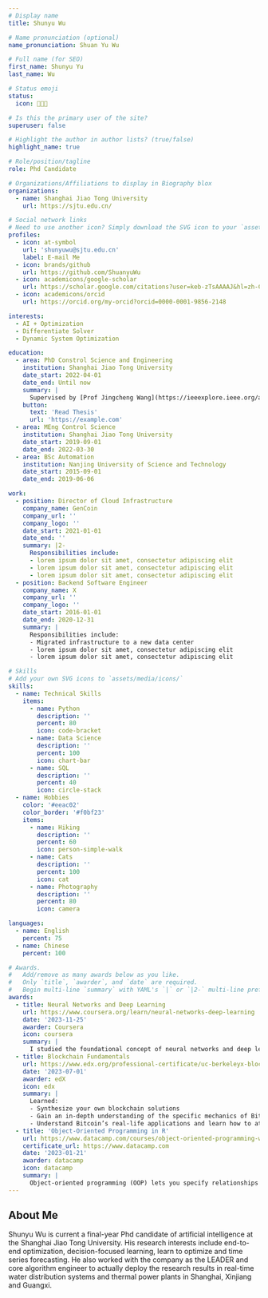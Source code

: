 ```yaml
---
# Display name
title: Shunyu Wu

# Name pronunciation (optional)
name_pronunciation: Shuan Yu Wu

# Full name (for SEO)
first_name: Shunyu Yu
last_name: Wu

# Status emoji
status:
  icon: 🧑🏻‍💻

# Is this the primary user of the site?
superuser: false

# Highlight the author in author lists? (true/false)
highlight_name: true

# Role/position/tagline
role: Phd Candidate

# Organizations/Affiliations to display in Biography blox
organizations:
  - name: Shanghai Jiao Tong University
    url: https://sjtu.edu.cn/

# Social network links
# Need to use another icon? Simply download the SVG icon to your `assets/media/icons/` folder.
profiles:
  - icon: at-symbol
    url: 'shunyuwu@sjtu.edu.cn'
    label: E-mail Me
  - icon: brands/github
    url: https://github.com/ShuanyuWu
  - icon: academicons/google-scholar
    url: https://scholar.google.com/citations?user=keb-zTsAAAAJ&hl=zh-CN&oi=ao
  - icon: academicons/orcid
    url: https://orcid.org/my-orcid?orcid=0000-0001-9856-2148

interests:
  - AI + Optimization
  - Differentiate Solver
  - Dynamic System Optimization

education:
  - area: PhD Constrol Science and Engineering
    institution: Shanghai Jiao Tong University
    date_start: 2022-04-01
    date_end: Until now
    summary: |
      Supervised by [Prof Jingcheng Wang](https://ieeexplore.ieee.org/author/37280547200). Presented papers at IEEE transaction and Elsevier Q1 journals.
    button:
      text: 'Read Thesis'
      url: 'https://example.com'
  - area: MEng Control Science
    institution: Shanghai Jiao Tong University
    date_start: 2019-09-01
    date_end: 2022-03-30
  - area: BSc Automation
    institution: Nanjing University of Science and Technology
    date_start: 2015-09-01
    date_end: 2019-06-06

work:
  - position: Director of Cloud Infrastructure
    company_name: GenCoin
    company_url: ''
    company_logo: ''
    date_start: 2021-01-01
    date_end: ''
    summary: |2-
      Responsibilities include:
      - lorem ipsum dolor sit amet, consectetur adipiscing elit
      - lorem ipsum dolor sit amet, consectetur adipiscing elit
      - lorem ipsum dolor sit amet, consectetur adipiscing elit
  - position: Backend Software Engineer
    company_name: X
    company_url: ''
    company_logo: ''
    date_start: 2016-01-01
    date_end: 2020-12-31
    summary: |
      Responsibilities include:
      - Migrated infrastructure to a new data center
      - lorem ipsum dolor sit amet, consectetur adipiscing elit
      - lorem ipsum dolor sit amet, consectetur adipiscing elit

# Skills
# Add your own SVG icons to `assets/media/icons/`
skills:
  - name: Technical Skills
    items:
      - name: Python
        description: ''
        percent: 80
        icon: code-bracket
      - name: Data Science
        description: ''
        percent: 100
        icon: chart-bar
      - name: SQL
        description: ''
        percent: 40
        icon: circle-stack
  - name: Hobbies
    color: '#eeac02'
    color_border: '#f0bf23'
    items:
      - name: Hiking
        description: ''
        percent: 60
        icon: person-simple-walk
      - name: Cats
        description: ''
        percent: 100
        icon: cat
      - name: Photography
        description: ''
        percent: 80
        icon: camera

languages:
  - name: English
    percent: 75
  - name: Chinese
    percent: 100

# Awards.
#   Add/remove as many awards below as you like.
#   Only `title`, `awarder`, and `date` are required.
#   Begin multi-line `summary` with YAML's `|` or `|2-` multi-line prefix and indent 2 spaces below.
awards:
  - title: Neural Networks and Deep Learning
    url: https://www.coursera.org/learn/neural-networks-deep-learning
    date: '2023-11-25'
    awarder: Coursera
    icon: coursera
    summary: |
      I studied the foundational concept of neural networks and deep learning. By the end, I was familiar with the significant technological trends driving the rise of deep learning; build, train, and apply fully connected deep neural networks; implement efficient (vectorized) neural networks; identify key parameters in a neural network’s architecture; and apply deep learning to your own applications.
  - title: Blockchain Fundamentals
    url: https://www.edx.org/professional-certificate/uc-berkeleyx-blockchain-fundamentals
    date: '2023-07-01'
    awarder: edX
    icon: edx
    summary: |
      Learned:
      - Synthesize your own blockchain solutions
      - Gain an in-depth understanding of the specific mechanics of Bitcoin
      - Understand Bitcoin’s real-life applications and learn how to attack and destroy Bitcoin, Ethereum, smart contracts and Dapps, and alternatives to Bitcoin’s Proof-of-Work consensus algorithm
  - title: 'Object-Oriented Programming in R'
    url: https://www.datacamp.com/courses/object-oriented-programming-with-s3-and-r6-in-r
    certificate_url: https://www.datacamp.com
    date: '2023-01-21'
    awarder: datacamp
    icon: datacamp
    summary: |
      Object-oriented programming (OOP) lets you specify relationships between functions and the objects that they can act on, helping you manage complexity in your code. This is an intermediate level course, providing an introduction to OOP, using the S3 and R6 systems. S3 is a great day-to-day R programming tool that simplifies some of the functions that you write. R6 is especially useful for industry-specific analyses, working with web APIs, and building GUIs.
---
```


## About Me

Shunyu Wu is current a final-year Phd candidate of artificial intelligence at the Shanghai Jiao Tong University. His research interests include end-to-end optimization, decision-focused learning, learn to optimize and time series forecasting. He also worked with the company as the LEADER and core algorithm engineer to actually deploy the research results in real-time water distribution systems and thermal power plants in Shanghai, Xinjiang and Guangxi.
